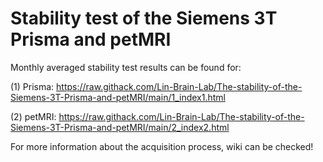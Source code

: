 # Stability test of the Siemens 3T Prisma and petMRI	

Monthly averaged stability test results can be found for:

(1) Prisma: https://raw.githack.com/Lin-Brain-Lab/The-stability-of-the-Siemens-3T-Prisma-and-petMRI/main/1_index1.html	

(2) petMRI: https://raw.githack.com/Lin-Brain-Lab/The-stability-of-the-Siemens-3T-Prisma-and-petMRI/main/2_index2.html

For more information about the acquisition process, wiki can be checked!
